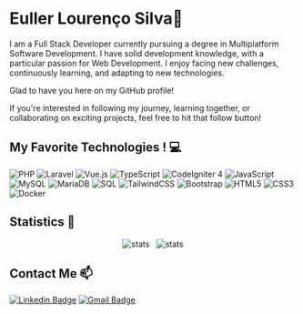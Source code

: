# Euller Lourenço Silva🚀

I am a Full Stack Developer currently pursuing a degree in Multiplatform Software Development. I have solid development knowledge, with a particular passion for Web Development. I enjoy facing new challenges, continuously learning, and adapting to new technologies.

Glad to have you here on my GitHub profile! 

If you're interested in following my journey, learning together, or collaborating on exciting projects, feel free to hit that follow button!

## My Favorite Technologies ! 💻

![PHP](https://img.shields.io/badge/-PHP-777BB4?logo=php&logoColor=white&style=flat-square) ![Laravel](https://img.shields.io/badge/-Laravel-FF2D20?logo=laravel&logoColor=white&style=flat-square) ![Vue.js](https://img.shields.io/badge/Vue.js-%2335495e.svg?style=flat-square&logo=vuedotjs&logoColor=%234FC08D) ![TypeScript](https://img.shields.io/badge/TypeScript-%23007ACC.svg?style=flat-square&logo=typescript&logoColor=white) ![CodeIgniter 4](https://img.shields.io/badge/-CodeIgniter%20-EF4223?logo=codeigniter&logoColor=white&style=flat-square) ![JavaScript](https://img.shields.io/badge/JavaScript-%23323330.svg?style=flat-square&logo=javascript&logoColor=%23F7DF1E) ![MySQL](https://img.shields.io/badge/-MySQL-4479A1?logo=mysql&logoColor=white&style=flat-square) ![MariaDB](https://img.shields.io/badge/MariaDB-003545?style=flat-square&logo=mariadb&logoColor=white) ![SQL](https://img.shields.io/badge/-SQL-4479A1?logo=database&logoColor=white&style=flat-square) ![TailwindCSS](https://img.shields.io/badge/TailwindCSS-%2338B2AC.svg?logo=tailwind-css&logoColor=white&style=flat-square)
![Bootstrap](https://img.shields.io/badge/-Bootstrap-7952B3?logo=bootstrap&logoColor=white&style=flat-square) ![HTML5](https://img.shields.io/badge/-HTML-E34F26?logo=html5&logoColor=white&style=flat-square) ![CSS3](https://img.shields.io/badge/-CSS-1572B6?logo=css3&logoColor=white&style=flat-square) ![Docker](https://img.shields.io/badge/Docker-%230db7ed.svg?style=flat-square&logo=docker&logoColor=white)

## Statistics 🚀

<div align="center">
  <img src="https://github-readme-stats.vercel.app/api/top-langs/?username=eullerlourenco&layout=compact&theme=highcontrast" alt="stats" />
  &nbsp;
  <img src="https://github-readme-stats.vercel.app/api?username=eullerlourenco&show_icons=true&theme=highcontrast" alt="stats" />
</div>

## Contact Me 📫
  
[![Linkedin Badge](https://img.shields.io/badge/-LinkedIn-blue?style=flat-square&logo=Linkedin&logoColor=white&link=https://www.linkedin.com/in/euller-louren%C3%A7o/)](https://www.linkedin.com/in/eullerlourenco/)
[![Gmail Badge](https://img.shields.io/badge/-Gmail-c14438?style=flat-square&logo=Gmail&logoColor=white&link=mailto:euller.lourenco@gmail.com)](mailto:euller.lourenco.silva@gmail.com)
